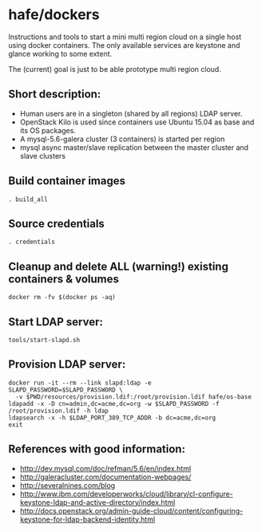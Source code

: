 # hafe/dockers

Instructions and tools to start a mini multi region cloud on a single host
using docker containers. The only available services are keystone and glance
working to some extent.

The (current) goal is just to be able prototype multi region cloud.

Short description:
------------------
* Human users are in a singleton (shared by all regions) LDAP server.
* OpenStack Kilo is used since containers use Ubuntu 15.04 as base and its OS packages.
* A mysql-5.6-galera cluster (3 containers) is started per region
* mysql async master/slave replication between the master cluster and slave clusters

Build container images
----------------------
    . build_all

Source credentials
------------------
    . credentials

Cleanup and delete ALL (warning!) existing containers & volumes
--------------------------------------------------------------------
    docker rm -fv $(docker ps -aq)

Start LDAP server:
------------------
    tools/start-slapd.sh

Provision LDAP server:
----------------------
    docker run -it --rm --link slapd:ldap -e SLAPD_PASSWORD=$SLAPD_PASSWORD \
      -v $PWD/resources/provision.ldif:/root/provision.ldif hafe/os-base
    ldapadd -x -D cn=admin,dc=acme,dc=org -w $SLAPD_PASSWORD -f /root/provision.ldif -h ldap
    ldapsearch -x -h $LDAP_PORT_389_TCP_ADDR -b dc=acme,dc=org
    exit

References with good information:
---------------------------------
* http://dev.mysql.com/doc/refman/5.6/en/index.html
* http://galeracluster.com/documentation-webpages/
* http://severalnines.com/blog
* http://www.ibm.com/developerworks/cloud/library/cl-configure-keystone-ldap-and-active-directory/index.html
* http://docs.openstack.org/admin-guide-cloud/content/configuring-keystone-for-ldap-backend-identity.html
